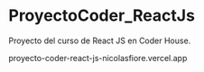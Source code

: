 # ProyectoCoder_ReactJs
Proyecto del curso de React JS en Coder House. 

proyecto-coder-react-js-nicolasfiore.vercel.app

